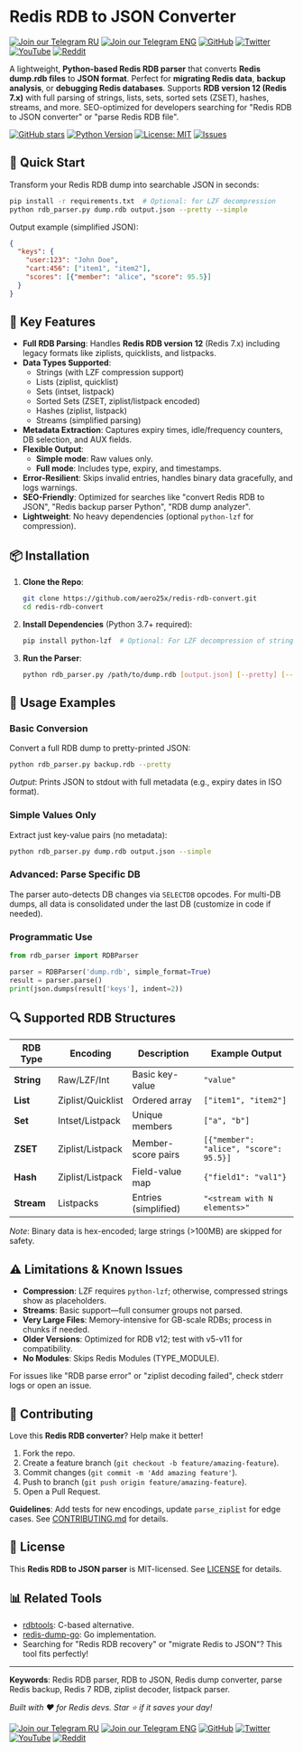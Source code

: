 # Redis RDB to JSON Converter

[![Join our Telegram RU](https://img.shields.io/badge/Telegram-RU-03A500?style=for-the-badge&logo=telegram&logoColor=white&labelColor=blue&color=red)](https://t.me/hidden_coding)
[![Join our Telegram ENG](https://img.shields.io/badge/Telegram-EN-03A500?style=for-the-badge&logo=telegram&logoColor=white&labelColor=blue&color=red)](https://t.me/hidden_coding_en)
[![GitHub](https://img.shields.io/badge/GitHub-181717?style=for-the-badge&logo=github&logoColor=white)](https://github.com/aero25x)
[![Twitter](https://img.shields.io/badge/Twitter-1DA1F2?style=for-the-badge&logo=x&logoColor=white)](https://x.com/aero25x)
[![YouTube](https://img.shields.io/badge/YouTube-FF0000?style=for-the-badge&logo=youtube&logoColor=white)](https://www.youtube.com/@flaming_chameleon)
[![Reddit](https://img.shields.io/badge/Reddit-FF3A00?style=for-the-badge&logo=reddit&logoColor=white)](https://www.reddit.com/r/HiddenCode/)


A lightweight, **Python-based Redis RDB parser** that converts **Redis dump.rdb files** to **JSON format**. Perfect for **migrating Redis data**, **backup analysis**, or **debugging Redis databases**. Supports **RDB version 12 (Redis 7.x)** with full parsing of strings, lists, sets, sorted sets (ZSET), hashes, streams, and more. SEO-optimized for developers searching for "Redis RDB to JSON converter" or "parse Redis RDB file".

[![GitHub stars](https://img.shields.io/github/stars/aero25x/redis-rdb-convert?logo=github&style=flat-square)](https://github.com/aero25x/redis-rdb-convert/stargazers)
[![Python Version](https://img.shields.io/badge/python-3.7%2B-blue?logo=python&style=flat-square)](https://www.python.org/downloads/)
[![License: MIT](https://img.shields.io/badge/License-MIT-yellow.svg?style=flat-square)](https://opensource.org/licenses/MIT)
[![Issues](https://img.shields.io/github/issues/aero25x/redis-rdb-convert?color=red&style=flat-square)](https://github.com/aero25x/redis-rdb-convert/issues)

## 🚀 Quick Start

Transform your Redis RDB dump into searchable JSON in seconds:

```bash
pip install -r requirements.txt  # Optional: for LZF decompression
python rdb_parser.py dump.rdb output.json --pretty --simple
```

Output example (simplified JSON):
```json
{
  "keys": {
    "user:123": "John Doe",
    "cart:456": ["item1", "item2"],
    "scores": [{"member": "alice", "score": 95.5}]
  }
}
```

## 🌟 Key Features

- **Full RDB Parsing**: Handles **Redis RDB version 12** (Redis 7.x) including legacy formats like ziplists, quicklists, and listpacks.
- **Data Types Supported**:
  - Strings (with LZF compression support)
  - Lists (ziplist, quicklist)
  - Sets (intset, listpack)
  - Sorted Sets (ZSET, ziplist/listpack encoded)
  - Hashes (ziplist, listpack)
  - Streams (simplified parsing)
- **Metadata Extraction**: Captures expiry times, idle/frequency counters, DB selection, and AUX fields.
- **Flexible Output**: 
  - **Simple mode**: Raw values only.
  - **Full mode**: Includes type, expiry, and timestamps.
- **Error-Resilient**: Skips invalid entries, handles binary data gracefully, and logs warnings.
- **SEO-Friendly**: Optimized for searches like "convert Redis RDB to JSON", "Redis backup parser Python", "RDB dump analyzer".
- **Lightweight**: No heavy dependencies (optional `python-lzf` for compression).

## 📦 Installation

1. **Clone the Repo**:
   ```bash
   git clone https://github.com/aero25x/redis-rdb-convert.git
   cd redis-rdb-convert
   ```

2. **Install Dependencies** (Python 3.7+ required):
   ```bash
   pip install python-lzf  # Optional: For LZF decompression of strings
   ```

3. **Run the Parser**:
   ```bash
   python rdb_parser.py /path/to/dump.rdb [output.json] [--pretty] [--simple]
   ```

## 📖 Usage Examples

### Basic Conversion
Convert a full RDB dump to pretty-printed JSON:
```bash
python rdb_parser.py backup.rdb --pretty
```
*Output*: Prints JSON to stdout with full metadata (e.g., expiry dates in ISO format).

### Simple Values Only
Extract just key-value pairs (no metadata):
```bash
python rdb_parser.py dump.rdb output.json --simple
```

### Advanced: Parse Specific DB
The parser auto-detects DB changes via `SELECTDB` opcodes. For multi-DB dumps, all data is consolidated under the last DB (customize in code if needed).

### Programmatic Use
```python
from rdb_parser import RDBParser

parser = RDBParser('dump.rdb', simple_format=True)
result = parser.parse()
print(json.dumps(result['keys'], indent=2))
```

## 🔍 Supported RDB Structures

| RDB Type | Encoding | Description | Example Output |
|----------|----------|-------------|----------------|
| **String** | Raw/LZF/Int | Basic key-value | `"value"` |
| **List** | Ziplist/Quicklist | Ordered array | `["item1", "item2"]` |
| **Set** | Intset/Listpack | Unique members | `["a", "b"]` |
| **ZSET** | Ziplist/Listpack | Member-score pairs | `[{"member": "alice", "score": 95.5}]` |
| **Hash** | Ziplist/Listpack | Field-value map | `{"field1": "val1"}` |
| **Stream** | Listpacks | Entries (simplified) | `"<stream with N elements>"` |

*Note*: Binary data is hex-encoded; large strings (>100MB) are skipped for safety.

## ⚠️ Limitations & Known Issues

- **Compression**: LZF requires `python-lzf`; otherwise, compressed strings show as placeholders.
- **Streams**: Basic support—full consumer groups not parsed.
- **Very Large Files**: Memory-intensive for GB-scale RDBs; process in chunks if needed.
- **Older Versions**: Optimized for RDB v12; test with v5-v11 for compatibility.
- **No Modules**: Skips Redis Modules (TYPE_MODULE).

For issues like "RDB parse error" or "ziplist decoding failed", check stderr logs or open an issue.

## 🤝 Contributing

Love this **Redis RDB converter**? Help make it better!

1. Fork the repo.
2. Create a feature branch (`git checkout -b feature/amazing-feature`).
3. Commit changes (`git commit -m 'Add amazing feature'`).
4. Push to branch (`git push origin feature/amazing-feature`).
5. Open a Pull Request.

**Guidelines**: Add tests for new encodings, update `parse_ziplist` for edge cases. See [CONTRIBUTING.md](CONTRIBUTING.md) for details.

## 📄 License

This **Redis RDB to JSON parser** is MIT-licensed. See [LICENSE](LICENSE) for details.

## 📊 Related Tools

- [rdbtools](https://github.com/sripathikrishnan/redis-rdb-tools): C-based alternative.
- [redis-dump-go](https://github.com/nborwankar/redis-dump-go): Go implementation.
- Searching for "Redis RDB recovery" or "migrate Redis to JSON"? This tool fits perfectly!

---

**Keywords**: Redis RDB parser, RDB to JSON, Redis dump converter, parse Redis backup, Redis 7 RDB, ziplist decoder, listpack parser.

*Built with ❤️ for Redis devs. Star ⭐ if it saves your day!*


[![Join our Telegram RU](https://img.shields.io/badge/Telegram-RU-03A500?style=for-the-badge&logo=telegram&logoColor=white&labelColor=blue&color=red)](https://t.me/hidden_coding)
[![Join our Telegram ENG](https://img.shields.io/badge/Telegram-EN-03A500?style=for-the-badge&logo=telegram&logoColor=white&labelColor=blue&color=red)](https://t.me/hidden_coding_en)
[![GitHub](https://img.shields.io/badge/GitHub-181717?style=for-the-badge&logo=github&logoColor=white)](https://github.com/aero25x)
[![Twitter](https://img.shields.io/badge/Twitter-1DA1F2?style=for-the-badge&logo=x&logoColor=white)](https://x.com/aero25x)
[![YouTube](https://img.shields.io/badge/YouTube-FF0000?style=for-the-badge&logo=youtube&logoColor=white)](https://www.youtube.com/@flaming_chameleon)
[![Reddit](https://img.shields.io/badge/Reddit-FF3A00?style=for-the-badge&logo=reddit&logoColor=white)](https://www.reddit.com/r/HiddenCode/)
